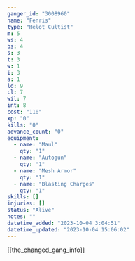 ```yaml
---
ganger_id: "3008960"
name: "Fenris"
type: "Helot Cultist"
m: 5
ws: 4
bs: 4
s: 3
t: 3
w: 1
i: 3
a: 1
ld: 9
cl: 7
wil: 7
int: 8
cost: "110"
xp: "0"
kills: "0"
advance_count: "0"
equipment: 
  - name: "Maul"
    qty: "1"
  - name: "Autogun"
    qty: "1"
  - name: "Mesh Armor"
    qty: "1"
  - name: "Blasting Charges"
    qty: "1"
skills: []
injuries: []
status: "Alive"
notes: ""
datetime_added: "2023-10-04 3:04:51"
datetime_updated: "2023-10-04 15:06:02"
---
```

[[the_changed_gang_info]]

